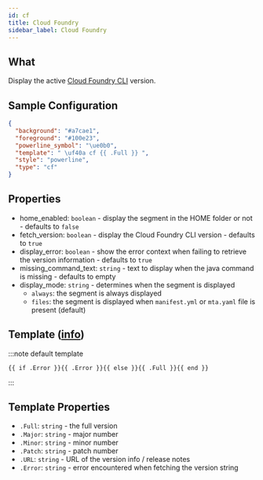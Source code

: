```yaml
---
id: cf
title: Cloud Foundry
sidebar_label: Cloud Foundry
---
```


## What

Display the active [Cloud Foundry CLI][cloud-foundry] version.

## Sample Configuration

```json
{
  "background": "#a7cae1",
  "foreground": "#100e23",
  "powerline_symbol": "\ue0b0",
  "template": " \uf40a cf {{ .Full }} ",
  "style": "powerline",
  "type": "cf"
}
```

## Properties

- home_enabled: `boolean` - display the segment in the HOME folder or not - defaults to `false`
- fetch_version: `boolean` - display the Cloud Foundry CLI version - defaults to `true`
- display_error: `boolean` - show the error context when failing to retrieve the version information - defaults to `true`
- missing_command_text: `string` - text to display when the java command is missing - defaults to empty
- display_mode: `string` - determines when the segment is displayed
  - `always`: the segment is always displayed
  - `files`: the segment is displayed when `manifest.yml` or `mta.yaml` file is present (default)

## Template ([info][templates])

:::note default template

```template
{{ if .Error }}{{ .Error }}{{ else }}{{ .Full }}{{ end }}
```

:::

## Template Properties

- `.Full`: `string` - the full version
- `.Major`: `string` - major number
- `.Minor`: `string` - minor number
- `.Patch`: `string` - patch number
- `.URL`: `string` - URL of the version info / release notes
- `.Error`: `string` - error encountered when fetching the version string

[templates]: /docs/configuration/templates
[cloud-foundry]: https://github.com/cloudfoundry/cli
